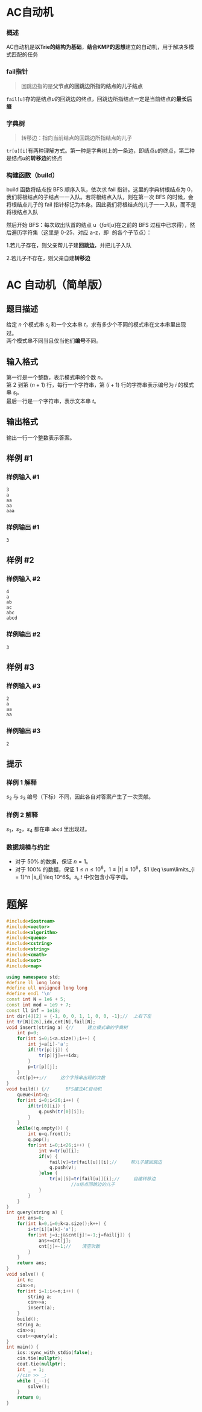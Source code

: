 # AC自动机

### 概述

AC自动机是**以Trie的结构为基础**，**结合KMP的思想**建立的自动机，用于解决多模式匹配的任务

### fail指针

> 回跳边指的是**父节点的回跳边所指的结点的儿子结点**

`fail[u]`存的是结点$u$的回跳边的终点，回跳边所指结点一定是当前结点的**最长后缀**

### 字典树

> 转移边：指向当前结点的回跳边所指结点的儿子

`tr[u][i]`有两种理解方式。第一种是字典树上的一条边，即结点$u$的终点，第二种是结点$u$的**转移边**的终点

### 构建函数（build）

 build 函数将结点按 BFS 顺序入队，依次求 fail 指针。这里的字典树根结点为 0，我们将根结点的子结点一一入队。若将根结点入队，则在第一次 BFS 的时候，会将根结点儿子的 fail 指针标记为本身。因此我们将根结点的儿子一一入队，而不是将根结点入队 

 然后开始 BFS：每次取出队首的结点 u（$fail[u]$在之前的 BFS 过程中已求得），然后遍历字符集（这里是 0-25，对应 a-z，即 ![u](data:image/gif;base64,R0lGODlhAQABAIAAAAAAAP///yH5BAEAAAAALAAAAAABAAEAAAIBRAA7) 的各个子节点）： 

1.若儿子存在，则父亲帮儿子建**回跳边**，并把儿子入队

2.若儿子不存在，则父亲自建**转移边**

# AC 自动机（简单版）

## 题目描述

给定 $n$ 个模式串 $s_i$ 和一个文本串 $t$，求有多少个不同的模式串在文本串里出现过。  
两个模式串不同当且仅当他们**编号**不同。

## 输入格式

第一行是一个整数，表示模式串的个数 $n$。  
第 $2$ 到第 $(n + 1)$ 行，每行一个字符串，第 $(i + 1)$ 行的字符串表示编号为 $i$ 的模式串 $s_i$。  
最后一行是一个字符串，表示文本串 $t$。

## 输出格式

输出一行一个整数表示答案。

## 样例 #1

### 样例输入 #1

```
3
a
aa
aa
aaa
```

### 样例输出 #1

```
3
```

## 样例 #2

### 样例输入 #2

```
4
a
ab
ac
abc
abcd
```

### 样例输出 #2

```
3
```

## 样例 #3

### 样例输入 #3

```
2
a
aa
aa
```

### 样例输出 #3

```
2
```

## 提示

### 样例 1 解释

$s_2$ 与 $s_3$ 编号（下标）不同，因此各自对答案产生了一次贡献。

### 样例 2 解释

$s_1$，$s_2$，$s_4$ 都在串 `abcd` 里出现过。

### 数据规模与约定

- 对于 $50\%$ 的数据，保证 $n = 1$。
- 对于 $100\%$ 的数据，保证 $1 \leq n \leq 10^6$，$1 \leq |t| \leq 10^6$，$1 \leq \sum\limits_{i = 1}^n |s_i| \leq 10^6$。$s_i, t$ 中仅包含小写字母。

# 题解

```c++
#include<iostream>
#include<vector>
#include<algorithm>
#include<queue>
#include<cstring>
#include<string>
#include<cmath>
#include<set>
#include<map>

using namespace std;
#define ll long long
#define ull unsigned long long
#define endl '\n'
const int N = 1e6 + 5;
const int mod = 1e9 + 7;
const ll inf = 1e18;
int dir[4][2] = {-1, 0, 0, 1, 1, 0, 0, -1};//  上右下左
int tr[N][26],idx,cnt[N],fail[N];
void insert(string a) {//     建立模式串的字典树
    int p=0;
    for(int i=0;i<a.size();i++) {
        int j=a[i]-'a';
        if(!tr[p][j]) {
            tr[p][j]=++idx;
        }
        p=tr[p][j];
    }
    cnt[p]++;//     这个字符串出现的次数
}
void build() {//      BFS建立AC自动机
    queue<int>q;
    for(int i=0;i<26;i++) {
        if(tr[0][i]) {
            q.push(tr[0][i]);
        }
    }
    while(!q.empty()) {
        int u=q.front();
        q.pop();
        for(int i=0;i<26;i++) {
            int v=tr[u][i];
            if(v) {
                fail[v]=tr[fail[u]][i];//     帮儿子建回跳边
                q.push(v);
            }else {
                tr[u][i]=tr[fail[u]][i];//     自建转移边
 						//u结点回跳边的儿子	
            }
        }
    }
}
int query(string a) {
    int ans=0;
    for(int k=0,i=0;k<a.size();k++) {
        i=tr[i][a[k]-'a'];
        for(int j=i;j&&cnt[j]!=-1;j=fail[j]) {
            ans+=cnt[j];
            cnt[j]=-1;//    清空次数
        }
    }
    return ans;
}
void solve() {
    int n;
    cin>>n;
    for(int i=1;i<=n;i++) {
        string a;
        cin>>a;
        insert(a);
    }
    build();
    string a;
    cin>>a;
    cout<<query(a);
}
int main() {
    ios::sync_with_stdio(false);
    cin.tie(nullptr);
    cout.tie(nullptr);
    int _ = 1;
    //cin >> _;
    while (_--){
        solve();
    }
    return 0;
}
```

